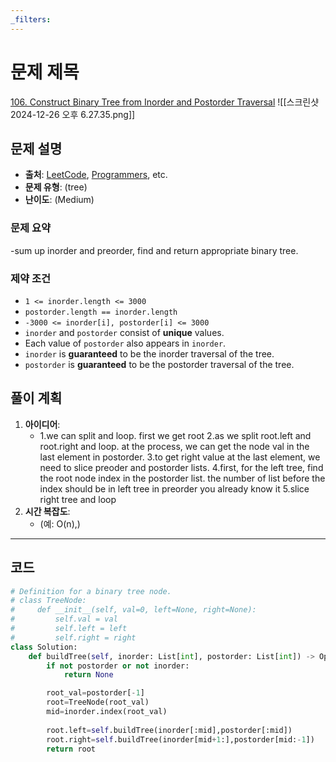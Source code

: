 ```yaml
---
_filters:
---
```


# 문제 제목
[106. Construct Binary Tree from Inorder and Postorder Traversal](https://leetcode.com/problems/construct-binary-tree-from-inorder-and-postorder-traversal/)
![[스크린샷 2024-12-26 오후 6.27.35.png]]

## 문제 설명
- **출처**: [LeetCode](https://leetcode.com), [Programmers](https://programmers.co.kr), etc.
- **문제 유형**: (tree)
- **난이도**: (Medium)


### 문제 요약
-sum up inorder and preorder, find and return appropriate binary tree.

### 제약 조건
- `1 <= inorder.length <= 3000`
- `postorder.length == inorder.length`
- `-3000 <= inorder[i], postorder[i] <= 3000`
- `inorder` and `postorder` consist of **unique** values.
- Each value of `postorder` also appears in `inorder`.
- `inorder` is **guaranteed** to be the inorder traversal of the tree.
- `postorder` is **guaranteed** to be the postorder traversal of the tree.
	


## 풀이 계획
1. **아이디어**: 
   - 1.we can split and loop. first we get root
	2.as we split root.left and root.right and loop. at the process, we can get the node val in the last element in postorder.
	3.to get right value at the last element, we need to slice preoder and postorder lists.
	4.first, for the left tree, find the root node index in the postorder list. the number of list before the index should be in left tree in preorder you already know it
	5.slice right tree and loop 
3. **시간 복잡도**:
   - (예: O(n),)

---

## 코드
```python
# Definition for a binary tree node.
# class TreeNode:
#     def __init__(self, val=0, left=None, right=None):
#         self.val = val
#         self.left = left
#         self.right = right
class Solution:
    def buildTree(self, inorder: List[int], postorder: List[int]) -> Optional[TreeNode]:
        if not postorder or not inorder:
            return None

        root_val=postorder[-1]
        root=TreeNode(root_val)
        mid=inorder.index(root_val)
        
        root.left=self.buildTree(inorder[:mid],postorder[:mid])
        root.right=self.buildTree(inorder[mid+1:],postorder[mid:-1])
        return root
